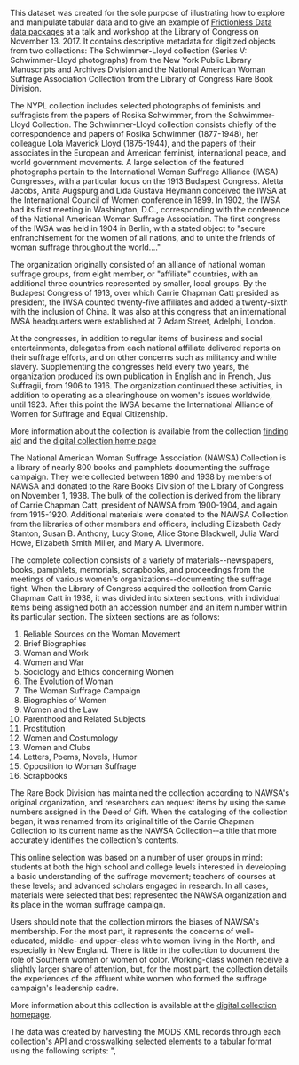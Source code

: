 This dataset was created for the sole purpose of illustrating how to explore and manipulate tabular data and to give an example of [Frictionless Data data packages](http://frictionlessdata.io) at a talk and workshop at the Library of Congress on November 13. 2017. It contains descriptive metadata for digitized objects from two collections: The Schwimmer-Lloyd collection (Series V: Schwimmer-Lloyd photographs) from the New York Public Library Manuscripts and Archives Division and the National American Woman Suffrage Association Collection from the Library of Congress Rare Book Division.  

The NYPL collection includes selected photographs of feminists and suffragists from the papers of Rosika Schwimmer, from the Schwimmer-Lloyd Collection. The Schwimmer-Lloyd collection consists chiefly of the correspondence and papers of Rosika Schwimmer (1877-1948), her colleague Lola Maverick Lloyd (1875-1944), and the papers of their associates in the European and American feminist, international peace, and world government movements. A large selection of the featured photographs pertain to the International Woman Suffrage Alliance (IWSA) Congresses, with a particular focus on the 1913 Budapest Congress. Aletta Jacobs, Anita Augspurg and Lida Gustava Heymann conceived the IWSA at the International Council of Women conference in 1899. In 1902, the IWSA had its first meeting in Washington, D.C., corresponding with the conference of the National American Woman Suffrage Association. The first congress of the IWSA was held in 1904 in Berlin, with a stated object to "secure enfranchisement for the women of all nations, and to unite the friends of woman suffrage throughout the world...."  

The organization originally consisted of an alliance of national woman suffrage groups, from eight member, or "affiliate" countries, with an additional three countries represented by smaller, local groups. By the Budapest Congress of 1913, over which Carrie Chapman Catt presided as president, the IWSA counted twenty-five affiliates and added a twenty-sixth with the inclusion of China. It was also at this congress that an international IWSA headquarters were established at 7 Adam Street, Adelphi, London.  

At the congresses, in addition to regular items of business and social entertainments, delegates from each national affiliate delivered reports on their suffrage efforts, and on other concerns such as militancy and white slavery. Supplementing the congresses held every two years, the organization produced its own publication in English and in French, Jus Suffragii, from 1906 to 1916. The organization continued these activities, in addition to operating as a clearinghouse on women's issues worldwide, until 1923. After this point the IWSA became the International Alliance of Women for Suffrage and Equal Citizenship.  

More information about the collection is available from the collection [finding aid](http://archives.nypl.org/2703) and the [digital collection home page](https://digitalcollections.nypl.org/collections/schwimmer-lloyd-collection#about)  

The National American Woman Suffrage Association (NAWSA) Collection is a library of nearly 800 books and pamphlets documenting the suffrage campaign. They were collected between 1890 and 1938 by members of NAWSA and donated to the Rare Books Division of the Library of Congress on November 1, 1938. The bulk of the collection is derived from the library of Carrie Chapman Catt, president of NAWSA from 1900-1904, and again from 1915-1920. Additional materials were donated to the NAWSA Collection from the libraries of other members and officers, including Elizabeth Cady Stanton, Susan B. Anthony, Lucy Stone, Alice Stone Blackwell, Julia Ward Howe, Elizabeth Smith Miller, and Mary A. Livermore.  

The complete collection consists of a variety of materials--newspapers, books, pamphlets, memorials, scrapbooks, and proceedings from the meetings of various women's organizations--documenting the suffrage fight. When the Library of Congress acquired the collection from Carrie Chapman Catt in 1938, it was divided into sixteen sections, with individual items being assigned both an accession number and an item number within its particular section. The sixteen sections are as follows:  

1. Reliable Sources on the Woman Movement
2. Brief Biographies
3. Woman and Work
4. Women and War
5. Sociology and Ethics concerning Women
6. The Evolution of Woman
7. The Woman Suffrage Campaign
8. Biographies of Women
9. Women and the Law
10. Parenthood and Related Subjects
11. Prostitution
12. Women and Costumology
13. Women and Clubs
14. Letters, Poems, Novels, Humor
15. Opposition to Woman Suffrage
16. Scrapbooks  

The Rare Book Division has maintained the collection according to NAWSA's original organization, and researchers can request items by using the same numbers assigned in the Deed of Gift. When the cataloging of the collection began, it was renamed from its original title of the Carrie Chapman Collection to its current name as the NAWSA Collection--a title that more accurately identifies the collection's contents.

This online selection was based on a number of user groups in mind: students at both the high school and college levels interested in developing a basic understanding of the suffrage movement; teachers of courses at these levels; and advanced scholars engaged in research. In all cases, materials were selected that  best represented the NAWSA organization and its place in the woman suffrage campaign.  

Users should note that the collection mirrors the biases of NAWSA's membership. For the most part, it represents the concerns of well-educated, middle- and upper-class white women living in the North, and especially in New England. There is little in the collection to document the role of Southern women or women of color. Working-class women receive a slightly larger share of attention, but, for the most part, the collection details the experiences of the affluent white women who formed the suffrage campaign's leadership cadre.  

More information about this collection is available at the [digital collection homepage](https://www.loc.gov/collections/national-american-woman-suffrage-association/about-this-collection/).

The data was created by harvesting the MODS XML records through each collection's API and crosswalking selected elements to a tabular format using the following scripts:  ",
